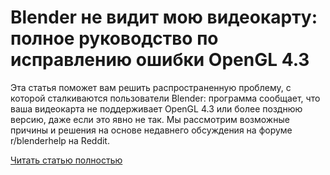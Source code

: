 # Blender не видит мою видеокарту: полное руководство по исправлению ошибки OpenGL 4.3



Эта статья поможет вам решить распространенную проблему, с которой сталкиваются пользователи Blender: программа сообщает, что ваша видеокарта не поддерживает OpenGL 4.3 или более позднюю версию, даже если это явно не так. Мы рассмотрим возможные причины и решения на основе недавнего обсуждения на форуме r/blenderhelp на Reddit.

[Читать статью полностью](https://xyberbara.com/web/opengl-4-3-not-supported/)
